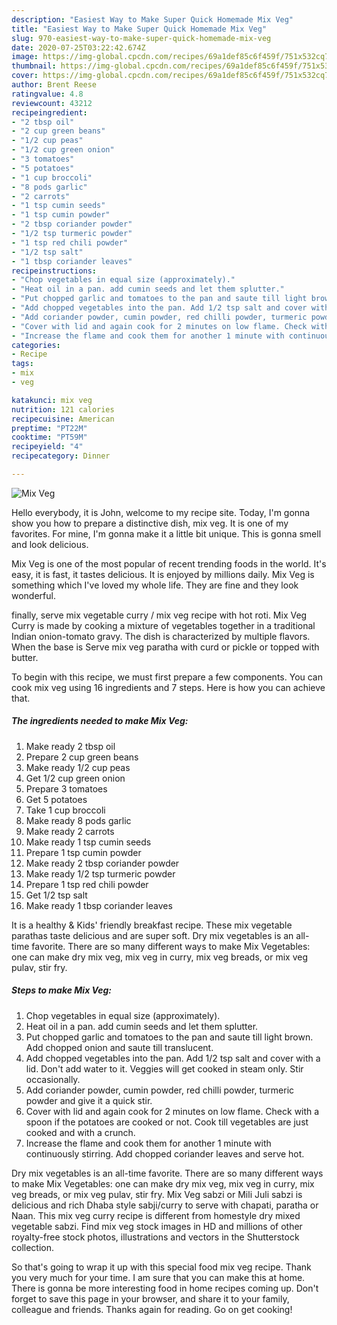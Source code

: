 ```yaml
---
description: "Easiest Way to Make Super Quick Homemade Mix Veg"
title: "Easiest Way to Make Super Quick Homemade Mix Veg"
slug: 970-easiest-way-to-make-super-quick-homemade-mix-veg
date: 2020-07-25T03:22:42.674Z
image: https://img-global.cpcdn.com/recipes/69a1def85c6f459f/751x532cq70/mix-veg-recipe-main-photo.jpg
thumbnail: https://img-global.cpcdn.com/recipes/69a1def85c6f459f/751x532cq70/mix-veg-recipe-main-photo.jpg
cover: https://img-global.cpcdn.com/recipes/69a1def85c6f459f/751x532cq70/mix-veg-recipe-main-photo.jpg
author: Brent Reese
ratingvalue: 4.8
reviewcount: 43212
recipeingredient:
- "2 tbsp oil"
- "2 cup green beans"
- "1/2 cup peas"
- "1/2 cup green onion"
- "3 tomatoes"
- "5 potatoes"
- "1 cup broccoli"
- "8 pods garlic"
- "2 carrots"
- "1 tsp cumin seeds"
- "1 tsp cumin powder"
- "2 tbsp coriander powder"
- "1/2 tsp turmeric powder"
- "1 tsp red chili powder"
- "1/2 tsp salt"
- "1 tbsp coriander leaves"
recipeinstructions:
- "Chop vegetables in equal size (approximately)."
- "Heat oil in a pan. add cumin seeds and let them splutter."
- "Put chopped garlic and tomatoes to the pan and saute till light brown. Add chopped onion and saute till translucent."
- "Add chopped vegetables into the pan. Add 1/2 tsp salt and cover with a lid. Don&#39;t add water to it. Veggies will get cooked in steam only. Stir occasionally."
- "Add coriander powder, cumin powder, red chilli powder, turmeric powder and give it a quick stir."
- "Cover with lid and again cook for 2 minutes on low flame. Check with a spoon if the potatoes are cooked or not. Cook till vegetables are just cooked and with a crunch."
- "Increase the flame and cook them for another 1 minute with continuously stirring. Add chopped coriander leaves and serve hot."
categories:
- Recipe
tags:
- mix
- veg

katakunci: mix veg 
nutrition: 121 calories
recipecuisine: American
preptime: "PT22M"
cooktime: "PT59M"
recipeyield: "4"
recipecategory: Dinner

---
```



![Mix Veg](https://img-global.cpcdn.com/recipes/69a1def85c6f459f/751x532cq70/mix-veg-recipe-main-photo.jpg)

Hello everybody, it is John, welcome to my recipe site. Today, I'm gonna show you how to prepare a distinctive dish, mix veg. It is one of my favorites. For mine, I'm gonna make it a little bit unique. This is gonna smell and look delicious.

Mix Veg is one of the most popular of recent trending foods in the world. It's easy, it is fast, it tastes delicious. It is enjoyed by millions daily. Mix Veg is something which I've loved my whole life. They are fine and they look wonderful.

finally, serve mix vegetable curry / mix veg recipe with hot roti. Mix Veg Curry is made by cooking a mixture of vegetables together in a traditional Indian onion-tomato gravy. The dish is characterized by multiple flavors. When the base is Serve mix veg paratha with curd or pickle or topped with butter.


To begin with this recipe, we must first prepare a few components. You can cook mix veg using 16 ingredients and 7 steps. Here is how you can achieve that.

<!--inarticleads1-->

##### The ingredients needed to make Mix Veg:

1. Make ready 2 tbsp oil
1. Prepare 2 cup green beans
1. Make ready 1/2 cup peas
1. Get 1/2 cup green onion
1. Prepare 3 tomatoes
1. Get 5 potatoes
1. Take 1 cup broccoli
1. Make ready 8 pods garlic
1. Make ready 2 carrots
1. Make ready 1 tsp cumin seeds
1. Prepare 1 tsp cumin powder
1. Make ready 2 tbsp coriander powder
1. Make ready 1/2 tsp turmeric powder
1. Prepare 1 tsp red chili powder
1. Get 1/2 tsp salt
1. Make ready 1 tbsp coriander leaves


It is a healthy &amp; Kids&#39; friendly breakfast recipe. These mix vegetable parathas taste delicious and are super soft. Dry mix vegetables is an all-time favorite. There are so many different ways to make Mix Vegetables: one can make dry mix veg, mix veg in curry, mix veg breads, or mix veg pulav, stir fry. 

<!--inarticleads2-->

##### Steps to make Mix Veg:

1. Chop vegetables in equal size (approximately).
1. Heat oil in a pan. add cumin seeds and let them splutter.
1. Put chopped garlic and tomatoes to the pan and saute till light brown. Add chopped onion and saute till translucent.
1. Add chopped vegetables into the pan. Add 1/2 tsp salt and cover with a lid. Don&#39;t add water to it. Veggies will get cooked in steam only. Stir occasionally.
1. Add coriander powder, cumin powder, red chilli powder, turmeric powder and give it a quick stir.
1. Cover with lid and again cook for 2 minutes on low flame. Check with a spoon if the potatoes are cooked or not. Cook till vegetables are just cooked and with a crunch.
1. Increase the flame and cook them for another 1 minute with continuously stirring. Add chopped coriander leaves and serve hot.


Dry mix vegetables is an all-time favorite. There are so many different ways to make Mix Vegetables: one can make dry mix veg, mix veg in curry, mix veg breads, or mix veg pulav, stir fry. Mix Veg sabzi or Mili Juli sabzi is delicious and rich Dhaba style sabji/curry to serve with chapati, paratha or Naan. This mix veg curry recipe is different from homestyle dry mixed vegetable sabzi. Find mix veg stock images in HD and millions of other royalty-free stock photos, illustrations and vectors in the Shutterstock collection. 

So that's going to wrap it up with this special food mix veg recipe. Thank you very much for your time. I am sure that you can make this at home. There is gonna be more interesting food in home recipes coming up. Don't forget to save this page in your browser, and share it to your family, colleague and friends. Thanks again for reading. Go on get cooking!

